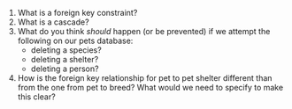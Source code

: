 1. What is a foreign key constraint?
2. What is a cascade?
3. What do you think *should* happen (or be prevented) if we attempt the following on our pets database:
    *  deleting a species?
    *  deleting a shelter?
    *  deleting a person?
4. How is the foreign key relationship for pet to pet shelter different than from the one from pet to breed? What would we need to specify to make this clear?